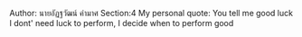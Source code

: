 Author: นายอัฏฐวัฒน์ คำมาศ Section:4 My personal quote: You tell me good luck I dont' need luck to perform, I decide when to perform good
